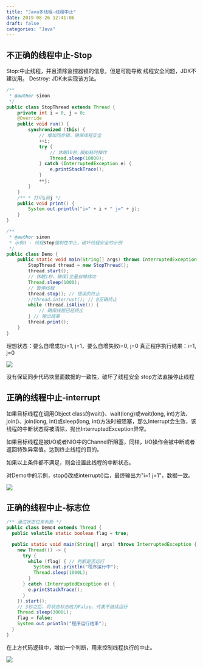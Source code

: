 ```yaml
---
title: "Java多线程-线程中止"
date: 2019-08-26 12:41:06
draft: false
categories: "Java"
---
```


## 不正确的线程中止-Stop

Stop:中止线程，并且清除监控器锁的信息，但是可能导致
线程安全问题，JDK不建议用。
Destroy: JDK未实现该方法。

``` java
/**
 * @author simon
 */
public class StopThread extends Thread {
    private int i = 0, j = 0;
    @Override
    public void run() {
        synchronized (this) {
            // 增加同步锁，确保线程安全
            ++i;
            try {
                // 休眠10秒,模拟耗时操作
                Thread.sleep(10000);
            } catch (InterruptedException e) {
                e.printStackTrace();
            }
            ++j;
        }
    }
    /** * 打印i和j */
    public void print() {
        System.out.println("i=" + i + " j=" + j);
    }
}
```

``` java
/**
 * @author simon
 * 示例3 - 线程stop强制性中止，破坏线程安全的示例
 */
public class Demo {
    public static void main(String[] args) throws InterruptedException {
        StopThread thread = new StopThread();
        thread.start();
        // 休眠1秒，确保i变量自增成功
        Thread.sleep(1000);
        // 暂停线程
        thread.stop(); // 错误的终止
        //thread.interrupt(); // @正确终止
        while (thread.isAlive()) {
            // 确保线程已经终止
        } // 输出结果
        thread.print();
    }
}
```
理想状态：要么自增成功i=1, j=1，要么自增失败i=0, j=0
真正程序执行结果：i=1, j=0

![](https://xueyao.oss-cn-hangzhou.aliyuncs.com/2019/thread-stop-01.png)

没有保证同步代码块里面数据的一致性，破坏了线程安全
stop方法直接停止线程

## 正确的线程中止-interrupt

如果目标线程在调用Object class的wait()、wait(long)或wait(long, int)方法、join()、join(long, int)或sleep(long, int)方法时被阻塞，那么Interrupt会生效，该线程的中断状态将被清除，抛出InterruptedException异常。

如果目标线程是被I/O或者NIO中的Channel所阻塞，同样，I/O操作会被中断或者返回特殊异常值。达到终止线程的目的。


如果以上条件都不满足，则会设置此线程的中断状态。

对Demo中的示例，stop()改成interrupt()后，最终输出为"i=1 j=1"，数据一致。

![](https://xueyao.oss-cn-hangzhou.aliyuncs.com/2019/thread-stop-02.png)

## 正确的线程中止-标志位

```java
/** 通过状态位来判断 */
public class Demo4 extends Thread {
  public volatile static boolean flag = true;

  public static void main(String[] args) throws InterruptedException {
    new Thread(() -> {
      try {
        while (flag) { // 判断是否运行
          System.out.println("程序运行中");
          Thread.sleep(1000L);
        }
      } catch (InterruptedException e) {
        e.printStackTrace();
      }
    }).start();
    // 3秒之后，将状态标志改为False，代表不继续运行
    Thread.sleep(3000L);
    flag = false;
    System.out.println("程序运行结束");
  }
}
```
在上方代码逻辑中，增加一个判断，用来控制线程执行的中止。

![](https://xueyao.oss-cn-hangzhou.aliyuncs.com/2019/thread-stop-03.png)
